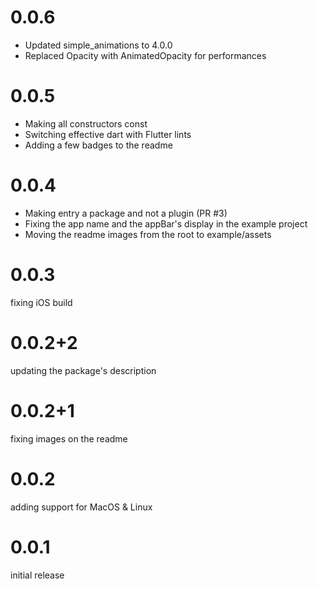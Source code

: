 # 0.0.6
- Updated simple_animations to 4.0.0
- Replaced Opacity with AnimatedOpacity for performances

# 0.0.5

- Making all constructors const
- Switching effective dart with Flutter lints
- Adding a few badges to the readme

# 0.0.4

- Making entry a package and not a plugin (PR #3)
- Fixing the app name and the appBar's display in the example project
- Moving the readme images from the root to example/assets

# 0.0.3

fixing iOS build

# 0.0.2+2

updating the package's description

# 0.0.2+1
fixing images on the readme

# 0.0.2

adding support for MacOS & Linux

# 0.0.1

initial release
